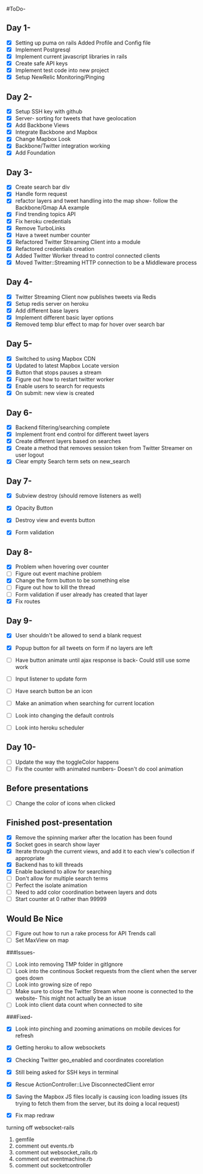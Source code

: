 #ToDo-
## Day 1-
- [X] Setting up puma on rails
Added Profile and Config file
- [X] Implement Postgresql 
- [X] Implement current javascript libraries in rails
- [X] Create safe API keys
- [X] Implement test code into new project
- [X] Setup NewRelic Monitoring/Pinging

## Day 2- 
- [X] Setup SSH key with github
- [X] Server- sorting for tweets that have geolocation 
- [X] Add Backbone Views
- [X] Integrate Backbone and Mapbox
- [X] Change Mapbox Look
- [X] Backbone/Twitter integration working
- [X] Add Foundation

## Day 3- 
- [X] Create search bar div
- [X] Handle form request
- [X] refactor layers and tweet handling into the map show- follow the Backbone/Gmap AA example
- [X] Find trending topics API
- [X] Fix heroku credentials
- [X] Remove TurboLinks
- [X] Have a tweet number counter
- [X] Refactored Twitter Streaming Client into a module
- [X] Refactored credentials creation
- [X] Added Twitter Worker thread to control connected clients
- [X] Moved Twitter::Streaming HTTP connection to be a Middleware process

## Day 4-
- [X] Twitter Streaming Client now publishes tweets via Redis
- [X] Setup redis server on heroku
- [X] Add different base layers
- [X] Implement different basic layer options
- [X] Removed temp blur effect to map for hover over search bar

## Day 5-
- [X] Switched to using Mapbox CDN
- [X] Updated to latest Mapbox Locate version
- [X] Button that stops pauses a stream
- [X] Figure out how to restart twitter worker
- [X] Enable users to search for requests
- [X] On submit: new view is created

## Day 6-
- [X] Backend filtering/searching complete
- [X] Implement front end control for different tweet layers
- [X] Create different layers based on searches
- [X] Create a method that removes session token from Twitter Streamer on user logout
- [X] Clear empty Search term sets on new_search

## Day 7-
- [X] Subview destroy (should remove listeners as well)
- [X] Opacity Button
- [X] Destroy view and events button
- [X] Form validation



## Day 8- 
- [X] Problem when hovering over counter
- [ ] Figure out event machine problem
- [X] Change the form button to be something else
- [ ] Figure out how to kill the thread
- [ ] Form validation if user already has created that layer
- [X] Fix routes

## Day 9-
- [X] User shouldn't be allowed to send a blank request
- [X] Popup button for all tweets on form if no layers are left
- [ ] Have button animate until ajax response is back- Could still use some work

- [ ] Input listener to update form
- [ ] Have search button be an icon
- [ ] Make an animation when searching for current location
- [ ] Look into changing the default controls
- [ ] Look into heroku scheduler

## Day 10- 
- [ ] Update the way the toggleColor happens
- [ ] Fix the counter with animated numbers- Doesn't do cool animation

## Before presentations
- [ ] Change the color of icons when clicked


## Finished post-presentation
- [X] Remove the spinning marker after the location has been found
- [X] Socket goes in search show layer
- [X] Iterate through the current views, and add it to each view's collection if appropriate
- [X] Backend has to kill threads
- [X] Enable backend to allow for searching
- [ ] Don't allow for multiple search terms
- [ ] Perfect the isolate animation
- [ ] Need to add color coordination between layers and dots
- [ ] Start counter at 0 rather than 99999

## Would Be Nice
- [ ] Figure out how to run a rake process for API Trends call
- [ ] Set MaxView on map

###Issues-
- [ ] Look into removing TMP folder in gitIgnore
- [ ] Look into the continous Socket requests from the client when the server goes down
- [ ] Look into growing size of repo
- [ ] Make sure to close the Twitter Stream when noone is connected to the website- This might not actually be an issue
- [ ] Look into client data count when connected to site

###Fixed-
- [X] Look into pinching and zooming animations on mobile devices for refresh
- [X] Getting heroku to allow websockets
- [X] Checking Twitter geo_enabled and coordinates coorelation
- [X] Still being asked for SSH keys in terminal
- [X] Rescue ActionController::Live DisconnectedClient error
- [X] Saving the Mapbox JS files locally is causing icon loading issues (its trying to fetch them from the server, but its doing a local request)
- [X] Fix map redraw



turning off websocket-rails
1. gemfile
2. comment out events.rb
3. comment out websocket_rails.rb
4. comment out eventmachine.rb
5. comment out socketcontroller

